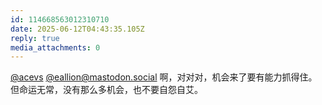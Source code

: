 ```yaml
---
id: 114668563012310710
date: 2025-06-12T04:43:35.105Z
reply: true
media_attachments: 0
---
```


[@acevs](https://mastodon.social/@acevs) [@eallion@mastodon.social](https://mastodon.social/@eallion) 啊，对对对，机会来了要有能力抓得住。但命运无常，没有那么多机会，也不要自怨自艾。

